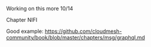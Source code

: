 Working on this more 10/14

Chapter NIFI


Good example: <https://github.com/cloudmesh-community/book/blob/master/chapters/msg/graphql.md>

